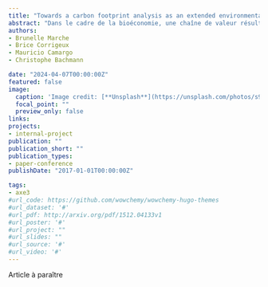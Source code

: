 ```yaml
---
title: "Towards a carbon footprint analysis as an extended environmental indicator for roadside maintenance strategies: a multiscale perspective"
abstract: "Dans le cadre de la bioéconomie, une chaîne de valeur résultant de la valorisation des activités d'entretien des bas-côtés herbeux est en train d'émerger. Elle représente un puits potentiel de biomasse qui pourrait être valorisé comme source d'énergie (chaleur ou électricité) ou pour d'autres applications, grâce à la disponibilité de technologies et à la demande croissante en biomasse. Cependant, l'évaluation de ces activités émergentes ne peut plus être effectuée exclusivement sous des considérations techniques et économiques. Par conséquent, il est urgent d'évaluer ces nouvelles activités d'une manière plus holistique, notamment en ce qui concerne leur impact environnemental. Le présent article vise à introduire l'analyse de l'empreinte carbone en tant qu'indicateur environnemental pour établir la pertinence des stratégies d'entretien avec ou sans récupération de biomasse. Les résultats montrent que l'empreinte carbone de cette chaîne de valeur de valorisation émergente pourrait être positive par rapport à la stratégie d'entretien traditionnelle lorsque les activités de valorisation sont incluses."
authors:
- Brunelle Marche
- Brice Corrigeux 
- Mauricio Camargo
- Christophe Bachmann

date: "2024-04-07T00:00:00Z"
featured: false
image:
  caption: 'Image credit: [**Unsplash**](https://unsplash.com/photos/s9CC2SKySJM)'
  focal_point: ""
  preview_only: false
links:
projects:
- internal-project
publication: ""
publication_short: ""
publication_types:
- paper-conference
publishDate: "2017-01-01T00:00:00Z"

tags:
- axe3
#url_code: https://github.com/wowchemy/wowchemy-hugo-themes
#url_dataset: '#'
#url_pdf: http://arxiv.org/pdf/1512.04133v1
#url_poster: '#'
#url_project: ""
#url_slides: ""
#url_source: '#'
#url_video: '#'
---
```


Article à paraître
